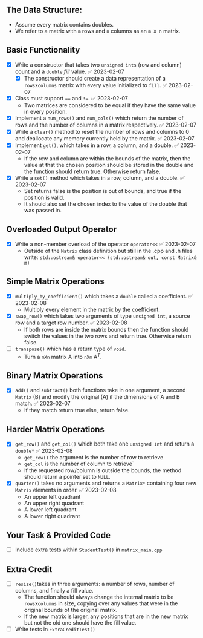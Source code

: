 ## The Data Structure:
- Assume every matrix contains doubles.
- We refer to a matrix with `m` rows and `n` columns as an `m X n` matrix.

## Basic Functionality
- [x] Write a constructor that takes two `unsigned ints` (row and column) count and a `double` *fill* value. ✅ 2023-02-07
	- [x] The constructor should create a data representation of a `rowsXcolumns` matrix with every value initialized to `fill`. ✅ 2023-02-07
- [x] Class must support `==` and `!=`. ✅ 2023-02-07
	- Two matrices are considered to be equal if they have the same value in every position.
- [x] Implement a `num_rows()` and `num_cols()` which return the number of rows and the number of columns in a matrix respectively. ✅ 2023-02-07
- [x] Write a `clear()` method to reset the number of rows and columns to 0 and deallocate any memory currently held by the matrix. ✅ 2023-02-07
- [x] Implement `get()`, which takes in a row, a column, and a double. ✅ 2023-02-07
	- If the row and column are within the bounds of the matrix, then the value at that the chosen position should be stored in the double and the function should return true. Otherwise return false.
- [x] Write a `set()` method which takes in a row, column, and a double. ✅ 2023-02-07
	- Set returns false is the position is out of bounds, and true if the position is valid.
	- It should also set the chosen index to the value of the double that was passed in.

## Overloaded Output Operator
- [x] Write a non-member overload of the operator `operator<<` ✅ 2023-02-07
	- Outside of the `Matrix` class definition but still in the .cpp and .h files write: `std::ostream& operator<< (std::ostream& out, const Matrix& m)`

## Simple Matrix Operations
- [x] `multiply_by_coefficient()` which takes a `double` called a coefficient. ✅ 2023-02-08
	- Multiply every element in the matrix by the coefficient.
- [x] `swap_row()` which takes two arguments of type `unsigned int`, a source row and a target row number. ✅ 2023-02-08
	- If both rows are inside the matrix bounds then the function should switch the values in the two rows and return true. Otherwise return false.
- [ ] `transpose()` which has a return type of `void`.
	- Turn a `mXn` matrix A into `nXm` A$^T$.

## Binary Matrix Operations
- [x] `add()` and `subtract()` both functions take in one argument, a second `Matrix` (B) and modify the original (A) if the dimensions of A and B match. ✅ 2023-02-07
	- If they match return true else, return false.

## Harder Matrix Operations
- [x] `get_row()` and `get_col()` which both take one `unsigned int` and return a `double*` ✅ 2023-02-08
	- `get_row()` the argument is the number of row to retrieve
	- `get_col` is the number of column to retrieve`
	- If the requested row/column is outside the bounds, the method should return a pointer set to `NULL`.
- [x] `quarter()` takes no arguments and returns a `Matrix*` containing four new `Matrix` elements in order. ✅ 2023-02-08
	- An upper left quadrant
	- An upper right quadrant
	- A lower left quadrant
	- A lower right quadrant

## Your Task & Provided Code
- [ ] Include extra tests within `StudentTest()` in `matrix_main.cpp`

## Extra Credit
- [ ] `resize()`takes in three arguments: a number of rows, number of columns, and finally a fill value.
	- The function should always change the internal matrix to be `rowsXcolumns` in size, copying over any values that were in the original bounds of the original matrix.
	- If the new matrix is larger, any positions that are in the new matrix but not the old one should have the fill value.
- [ ] Write tests in `ExtraCreditTest()`